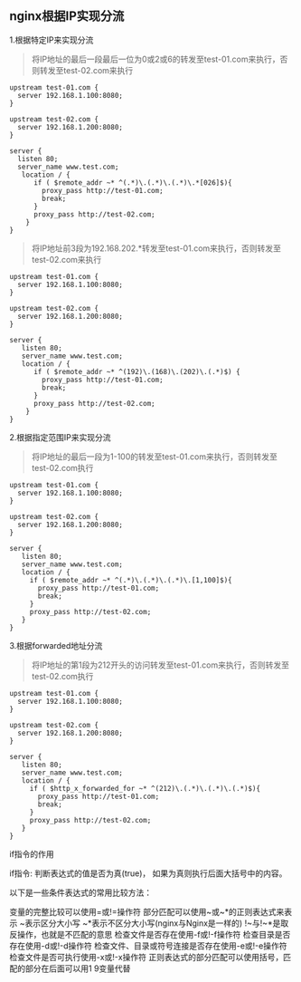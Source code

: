 

## nginx根据IP实现分流


1.根据特定IP来实现分流

>将IP地址的最后一段最后一位为0或2或6的转发至test-01.com来执行，否则转发至test-02.com来执行

```
upstream test-01.com {
  server 192.168.1.100:8080;
}
 
upstream test-02.com {
  server 192.168.1.200:8080;
}
 
server {
  listen 80;
  server_name www.test.com;
   location / {
      if ( $remote_addr ~* ^(.*)\.(.*)\.(.*)\.*[026]$){
        proxy_pass http://test-01.com;
        break;
      }
      proxy_pass http://test-02.com;
    }
}
```

>将IP地址前3段为192.168.202.*转发至test-01.com来执行，否则转发至test-02.com来执行

```
upstream test-01.com {
  server 192.168.1.100:8080;
}
 
upstream test-02.com {
  server 192.168.1.200:8080;
}
 
server {
   listen 80;
   server_name www.test.com;
   location / {
      if ( $remote_addr ~* ^(192)\.(168)\.(202)\.(.*)$) {
        proxy_pass http://test-01.com;
        break;
      }
      proxy_pass http://test-02.com;
    }
}

```

2.根据指定范围IP来实现分流

>将IP地址的最后一段为1-100的转发至test-01.com来执行，否则转发至test-02.com执行

```
upstream test-01.com {
  server 192.168.1.100:8080;
}
 
upstream test-02.com {
  server 192.168.1.200:8080;
}
 
server {
   listen 80;
   server_name www.test.com;
   location / {
     if ( $remote_addr ~* ^(.*)\.(.*)\.(.*)\.[1,100]$){
       proxy_pass http://test-01.com;
       break;
     }
     proxy_pass http://test-02.com;
   }
}
```

3.根据forwarded地址分流

>将IP地址的第1段为212开头的访问转发至test-01.com来执行，否则转发至test-02.com执行

```
upstream test-01.com {
  server 192.168.1.100:8080;
}
 
upstream test-02.com {
  server 192.168.1.200:8080;
}
 
server {
   listen 80;
   server_name www.test.com;
   location / {
     if ( $http_x_forwarded_for ~* ^(212)\.(.*)\.(.*)\.(.*)$){
       proxy_pass http://test-01.com;
       break;
     }
     proxy_pass http://test-02.com;
   }
}
```

if指令的作用

if指令: 判断表达式的值是否为真(true)， 如果为真则执行后面大括号中的内容。

以下是一些条件表达式的常用比较方法：


  变量的完整比较可以使用=或!=操作符
  部分匹配可以使用~或~*的正则表达式来表示
  ~表示区分大小写
  ~*表示不区分大小写(nginx与Nginx是一样的)
  !~与!~*是取反操作，也就是不匹配的意思
  检查文件是否存在使用-f或!-f操作符
  检查目录是否存在使用-d或!-d操作符
  检查文件、目录或符号连接是否存在使用-e或!-e操作符
  检查文件是否可执行使用-x或!-x操作符
  正则表达式的部分匹配可以使用括号，匹配的部分在后面可以用$1~$9变量代替




